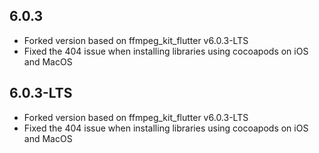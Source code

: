 ## 6.0.3
- Forked version based on ffmpeg_kit_flutter v6.0.3-LTS
- Fixed the 404 issue when installing libraries using cocoapods on iOS and MacOS
  
## 6.0.3-LTS
- Forked version based on ffmpeg_kit_flutter v6.0.3-LTS
- Fixed the 404 issue when installing libraries using cocoapods on iOS and MacOS